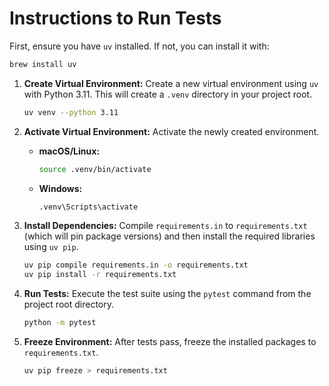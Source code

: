 # Instructions to Run Tests

First, ensure you have `uv` installed. If not, you can install it with:
```bash
brew install uv
```

1.  **Create Virtual Environment:** Create a new virtual environment using `uv` with Python 3.11. This will create a `.venv` directory in your project root.
    ```bash
    uv venv --python 3.11
    ```

2.  **Activate Virtual Environment:** Activate the newly created environment.
    *   **macOS/Linux:**
        ```bash
        source .venv/bin/activate
        ```
    *   **Windows:**
        ```bash
        .venv\Scripts\activate
        ```

3.  **Install Dependencies:** Compile `requirements.in` to `requirements.txt` (which will pin package versions) and then install the required libraries using `uv pip`.
    ```bash
    uv pip compile requirements.in -o requirements.txt
    uv pip install -r requirements.txt
    ```

4.  **Run Tests:** Execute the test suite using the `pytest` command from the project root directory.
    ```bash
    python -m pytest
    ```

5.  **Freeze Environment:** After tests pass, freeze the installed packages to `requirements.txt`.
    ```bash
    uv pip freeze > requirements.txt
    ```